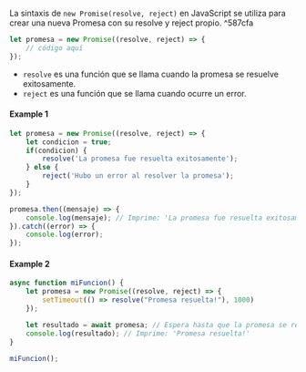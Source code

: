 La sintaxis de `new Promise(resolve, reject)` en JavaScript se utiliza para crear una nueva Promesa con su resolve y reject propio. ^587cfa

```javascript
let promesa = new Promise((resolve, reject) => {
    // código aquí
});
```
- `resolve` es una función que se llama cuando la promesa se resuelve exitosamente.
- `reject` es una función que se llama cuando ocurre un error.

#### Example 1
```javascript
let promesa = new Promise((resolve, reject) => {
    let condicion = true;
    if(condicion) {
        resolve('La promesa fue resuelta exitosamente');
    } else {
        reject('Hubo un error al resolver la promesa');
    }
});

promesa.then((mensaje) => {
    console.log(mensaje); // Imprime: 'La promesa fue resuelta exitosamente'
}).catch((error) => {
    console.log(error);
});
```

#### Example 2
```javascript
async function miFuncion() {
    let promesa = new Promise((resolve, reject) => {
        setTimeout(() => resolve("Promesa resuelta!"), 1000)
    });

    let resultado = await promesa; // Espera hasta que la promesa se resuelva
    console.log(resultado); // Imprime: 'Promesa resuelta!'
}

miFuncion();
```
